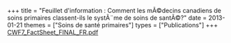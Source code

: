+++
title = "Feuillet d'information : Comment les mÃ©decins canadiens de soins primaires classent-ils le systÃ¨me de soins de santÃ©?"
date = 2013-01-21
themes = ["Soins de santé primaires"]
types = ["Publications"]
+++
[CWF7_FactSheet_FINAL_FR.pdf](/files/CWF7_FactSheet_FINAL_FR.pdf)
